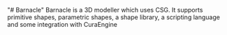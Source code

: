 "# Barnacle" 
Barnacle is a 3D modeller which uses CSG.
It supports primitive shapes, parametric shapes, a shape library, a scripting language and some integration with CuraEngine
